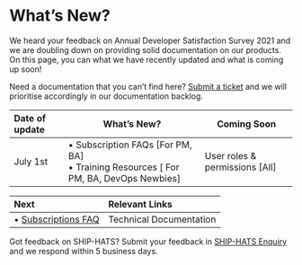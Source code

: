 # What’s New? 
We heard your feedback on Annual Developer Satisfaction Survey 2021 and we are doubling down on providing solid documentation on our products. On this page, you can what we have recently updated and what is coming up soon! 

Need a documentation that you can’t find here? [Submit a ticket](https://www.developer.tech.gov.sg/singapore-government-tech-stack/toolchain/ship-hats-enquiries) and we will prioritise accordingly in our documentation backlog.  
 
| Date of update |                                         What’s New?                                       |           Coming Soon          |
| :------------- | ----------------------------------------------------------------------------------------- | ------------------------------ |
| July 1st       | •	Subscription FAQs [For PM, BA]<br />•	Training Resources [ For PM, BA, DevOps Newbies] | User roles & permissions [All] |
                
| Next                                   | Relevant Links          | 
| :------------------------------------- | :---------------------- |
| •	[Subscriptions FAQ](./subscriptions")| Technical Documentation |
 
Got feedback on SHIP-HATS? Submit your feedback in [SHIP-HATS Enquiry](./ship-hats-enquiries) and we respond within 5 business days. 

